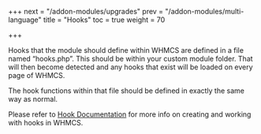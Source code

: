 +++
next = "/addon-modules/upgrades"
prev = "/addon-modules/multi-language"
title = "Hooks"
toc = true
weight = 70

+++

Hooks that the module should define within WHMCS are defined in a file named “hooks.php”.
This should be within your custom module folder.
That will then become detected and any hooks that exist will be loaded on every page of WHMCS.

The hook functions within that file should be defined in exactly the same way as normal.

Please refer to [Hook Documentation][hook-documentation] for more info on creating and working with hooks in WHMCS.

[hook-documentation]: http://docs.whmcs.com/Hooks "Hooks"
